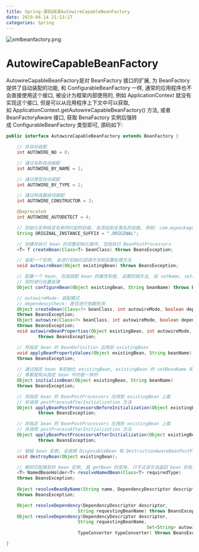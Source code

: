 ```yaml
---
title: Spring-源码阅读AutowireCapableBeanFactory
date: 2019-04-14 21:13:17
categories: Spring
---
```


![xmlbeanfactory.png](https://cdn.nlark.com/yuque/0/2019/png/259000/1554948615958-78e34256-49aa-491c-a8f8-de0cc4fb48a1.png#align=left&display=inline&height=350&name=xmlbeanfactory.png&originHeight=652&originWidth=1388&size=42765&status=done&width=746)

<!-- more -->

# AutowireCapableBeanFactory

AutowireCapableBeanFactory是对 BeanFactory 接口的扩展, 为 BeanFactory 提供了自动装配的功能, 和 ConfigurableBeanFactory 一样, 通常的应用程序也不会直接使用这个接口, 被设计为框架内部使用的, 例如 ApplicationContext 就没有实现这个接口, 但是可以从应用程序上下文中可以获取, 如 ApplicationContext.getAutowireCapableBeanFactory() 方法, 或者 BeanFactoryAware 接口, 获取 BenaFactory 实例后强转成 ConfigurableBeanFactory 类型即可, 源码如下:

```java
public interface AutowireCapableBeanFactory extends BeanFactory {

    // 非自动装配
    int AUTOWIRE_NO = 0;

    // 通过名称自动装配
    int AUTOWIRE_BY_NAME = 1;

    // 通过类型自动装配
    int AUTOWIRE_BY_TYPE = 2;

    // 通过构造器自动装配
    int AUTOWIRE_CONSTRUCTOR = 3;

    @Deprecated
    int AUTOWIRE_AUTODETECT = 4;

    // 初始化实例给定名称时约定的后缀, 会添加到全类名的后面, 例如: com.mypackage.MyClass.ORIGINAL
    String ORIGINAL_INSTANCE_SUFFIX = ".ORIGINAL";

    // 创建并执行 bean 的完整初始化操作, 包括执行 BeanPostProcessors
    <T> T createBean(Class<T> beanClass) throws BeansException;

    // 装配一个实例, 会进行初始化回调方法和后置处理方法
    void autowireBean(Object existingBean) throws BeansException;

    // 配置一个 bean, 包括装配 bean 的属性和值, 设置回调方法, 如 setName, setBeanFactory 等
    // 同时进行后置处理
    Object configureBean(Object existingBean, String beanName) throws BeansException;

    // autowireMode: 装配模式
    // dependencyCheck: 是否进行依赖检测
    Object createBean(Class<?> beanClass, int autowireMode, boolean dependencyCheck)
    throws BeansException;
    Object autowire(Class<?> beanClass, int autowireMode, boolean dependencyCheck)
    throws BeansException;
    void autowireBeanProperties(Object existingBean, int autowireMode, boolean dependencyCheck)
            throws BeansException;

    // 将指定 bean 的 BeanDefinition 应用到 existingBean
    void applyBeanPropertyValues(Object existingBean, String beanName)
    throws BeansException;
  
    // 通过指定 bean 来初始化 existingBean, existingBean 的 setBeanName 和 setBeanFactory
    // 等都是和从指定 bean 中的是一样的
    Object initializeBean(Object existingBean, String beanName)
    throws BeansException;

    // 将指定 bean 的 BeanPostProcessors 应用到 existingBean 上面
    // 并调用 postProcessAfterInitialization 方法
    Object applyBeanPostProcessorsBeforeInitialization(Object existingBean, String beanName)
            throws BeansException;

    // 将指定 bean 的 BeanPostProcessors 应用到 existingBean 上面
    // 并调用 postProcessAfterInitialization 方法
    Object applyBeanPostProcessorsAfterInitialization(Object existingBean, String beanName)
            throws BeansException;

    // 销毁 bean 实例, 会调用 DisposableBean 和 DestructionAwareBeanPostProcessor 中的方法
    void destroyBean(Object existingBean);

    // 解析匹配类型的 bean 实例, 是 getBean 的变体, 只不过该方法返回 bean 的名称信息
    <T> NamedBeanHolder<T> resolveNamedBean(Class<T> requiredType)
    throws BeansException;
  
    Object resolveBeanByName(String name, DependencyDescriptor descriptor)
    throws BeansException;

    Object resolveDependency(DependencyDescriptor descriptor,
                           String requestingBeanName) throws BeansException;
    Object resolveDependency(DependencyDescriptor descriptor,
                           String requestingBeanName,
                                                     Set<String> autowiredBeanNames,
                           TypeConverter typeConverter) throws BeansException;

}
```